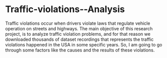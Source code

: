 # Traffic-violations--Analysis
Traffic violations occur when drivers violate laws that regulate vehicle operation on streets and highways. The main objective of this research project, is to analyze traffic violation problems, and for that reason we downloaded thousands of dataset recordings that represents the traffic violations happened in the USA in some specific years. So, I am going to go through some factors like the causes and the results of these violations.

